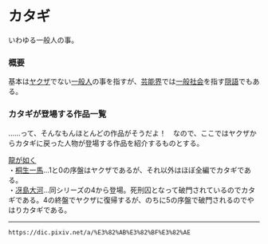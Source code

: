 # カタギ
いわゆる一般人の事。

### 概要

基本は[ヤクザ](http://dic.pixiv.net/a/%E3%83%A4%E3%82%AF%E3%82%B6)でない[一般人](http://dic.pixiv.net/a/%E4%B8%80%E8%88%AC%E4%BA%BA)の事を指すが、[芸能界](http://dic.pixiv.net/a/%E8%8A%B8%E8%83%BD%E7%95%8C)では[一般](http://dic.pixiv.net/a/%E4%B8%80%E8%88%AC)[社会](http://dic.pixiv.net/a/%E7%A4%BE%E4%BC%9A)を指す[隠語](http://dic.pixiv.net/a/%E9%9A%A0%E8%AA%9E)でもある。  
  

### カタギが登場する作品一覧

……って、そんなもんほとんどの作品がそうだよ！　なので、ここではヤクザからカタギに戻った人物が登場する作品を紹介するものとする。  
  
[龍が如く](http://dic.pixiv.net/a/%E9%BE%8D%E3%81%8C%E5%A6%82%E3%81%8F)  
・[桐生一馬](http://dic.pixiv.net/a/%E6%A1%90%E7%94%9F%E4%B8%80%E9%A6%AC)…1と0の序盤はヤクザであるが、それ以外はほぼ全編でカタギである。  
・[冴島大河](http://dic.pixiv.net/a/%E5%86%B4%E5%B3%B6%E5%A4%A7%E6%B2%B3)…同シリーズの4から登場。死刑囚となって破門されているのでカタギである。4の終盤でヤクザに復帰するが、のちに5の序盤で破門されるのでやはりカタギである。

---
`https://dic.pixiv.net/a/%E3%82%AB%E3%82%BF%E3%82%AE`